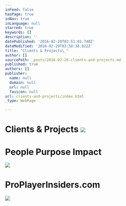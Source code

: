 ```yaml
---
inFeed: false
hasPage: true
inNav: true
inLanguage: null
starred: true
keywords: []
description: ''
datePublished: '2016-02-29T03:51:01.740Z'
dateModified: '2016-02-29T03:50:38.022Z'
title: "Clients & Projects\_"
author: []
sourcePath: _posts/2016-02-26-clients-and-projects.md
published: true
authors: []
publisher:
  name: null
  domain: null
  url: null
  favicon: null
url: clients-and-projects/index.html
_type: WebPage

---
```

# Clients & Projects ![](https://the-grid-user-content.s3-us-west-2.amazonaws.com/910cb912-330c-4c2a-8961-f2640511507c.jpg)

# People Purpose Impact
![](https://the-grid-user-content.s3-us-west-2.amazonaws.com/5a7aca18-b697-4924-98e0-ea931095fa1e.jpg)

# 

# ProPlayerInsiders.com
![](https://the-grid-user-content.s3-us-west-2.amazonaws.com/1c6f9562-db5d-4a6b-a1f4-f70ba2b923a0.jpg)